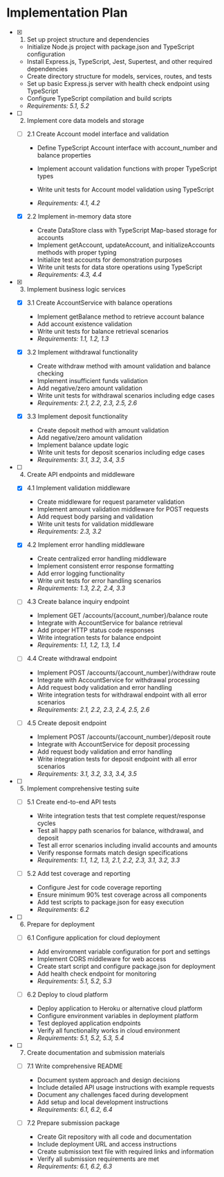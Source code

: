 # Implementation Plan

- [x] 1. Set up project structure and dependencies


  - Initialize Node.js project with package.json and TypeScript configuration
  - Install Express.js, TypeScript, Jest, Supertest, and other required dependencies
  - Create directory structure for models, services, routes, and tests
  - Set up basic Express.js server with health check endpoint using TypeScript
  - Configure TypeScript compilation and build scripts
  - _Requirements: 5.1, 5.2_



- [ ] 2. Implement core data models and storage
  - [ ] 2.1 Create Account model interface and validation
    - Define TypeScript Account interface with account_number and balance properties
    - Implement account validation functions with proper TypeScript types


    - Write unit tests for Account model validation using TypeScript
    - _Requirements: 4.1, 4.2_

  - [x] 2.2 Implement in-memory data store

    - Create DataStore class with TypeScript Map-based storage for accounts
    - Implement getAccount, updateAccount, and initializeAccounts methods with proper typing
    - Initialize test accounts for demonstration purposes
    - Write unit tests for data store operations using TypeScript
    - _Requirements: 4.3, 4.4_

- [x] 3. Implement business logic services


  - [x] 3.1 Create AccountService with balance operations



    - Implement getBalance method to retrieve account balance
    - Add account existence validation
    - Write unit tests for balance retrieval scenarios
    - _Requirements: 1.1, 1.2, 1.3_

  - [x] 3.2 Implement withdrawal functionality


    - Create withdraw method with amount validation and balance checking
    - Implement insufficient funds validation
    - Add negative/zero amount validation
    - Write unit tests for withdrawal scenarios including edge cases
    - _Requirements: 2.1, 2.2, 2.3, 2.5, 2.6_

  - [x] 3.3 Implement deposit functionality


    - Create deposit method with amount validation
    - Add negative/zero amount validation
    - Implement balance update logic
    - Write unit tests for deposit scenarios including edge cases
    - _Requirements: 3.1, 3.2, 3.4, 3.5_

- [ ] 4. Create API endpoints and middleware
  - [x] 4.1 Implement validation middleware



    - Create middleware for request parameter validation
    - Implement amount validation middleware for POST requests
    - Add request body parsing and validation
    - Write unit tests for validation middleware
    - _Requirements: 2.3, 3.2_

  - [x] 4.2 Implement error handling middleware



    - Create centralized error handling middleware
    - Implement consistent error response formatting
    - Add error logging functionality
    - Write unit tests for error handling scenarios
    - _Requirements: 1.3, 2.2, 2.4, 3.3_

  - [ ] 4.3 Create balance inquiry endpoint
    - Implement GET /accounts/{account_number}/balance route
    - Integrate with AccountService for balance retrieval
    - Add proper HTTP status code responses
    - Write integration tests for balance endpoint
    - _Requirements: 1.1, 1.2, 1.3, 1.4_

  - [ ] 4.4 Create withdrawal endpoint
    - Implement POST /accounts/{account_number}/withdraw route
    - Integrate with AccountService for withdrawal processing
    - Add request body validation and error handling
    - Write integration tests for withdrawal endpoint with all error scenarios
    - _Requirements: 2.1, 2.2, 2.3, 2.4, 2.5, 2.6_

  - [ ] 4.5 Create deposit endpoint
    - Implement POST /accounts/{account_number}/deposit route
    - Integrate with AccountService for deposit processing
    - Add request body validation and error handling
    - Write integration tests for deposit endpoint with all error scenarios
    - _Requirements: 3.1, 3.2, 3.3, 3.4, 3.5_

- [ ] 5. Implement comprehensive testing suite
  - [ ] 5.1 Create end-to-end API tests
    - Write integration tests that test complete request/response cycles
    - Test all happy path scenarios for balance, withdrawal, and deposit
    - Test all error scenarios including invalid accounts and amounts
    - Verify response formats match design specifications
    - _Requirements: 1.1, 1.2, 1.3, 2.1, 2.2, 2.3, 3.1, 3.2, 3.3_

  - [ ] 5.2 Add test coverage and reporting
    - Configure Jest for code coverage reporting
    - Ensure minimum 90% test coverage across all components
    - Add test scripts to package.json for easy execution
    - _Requirements: 6.2_

- [ ] 6. Prepare for deployment
  - [ ] 6.1 Configure application for cloud deployment
    - Add environment variable configuration for port and settings
    - Implement CORS middleware for web access
    - Create start script and configure package.json for deployment
    - Add health check endpoint for monitoring
    - _Requirements: 5.1, 5.2, 5.3_

  - [ ] 6.2 Deploy to cloud platform
    - Deploy application to Heroku or alternative cloud platform
    - Configure environment variables in deployment platform
    - Test deployed application endpoints
    - Verify all functionality works in cloud environment
    - _Requirements: 5.1, 5.2, 5.3, 5.4_

- [ ] 7. Create documentation and submission materials
  - [ ] 7.1 Write comprehensive README
    - Document system approach and design decisions
    - Include detailed API usage instructions with example requests
    - Document any challenges faced during development
    - Add setup and local development instructions
    - _Requirements: 6.1, 6.2, 6.4_

  - [ ] 7.2 Prepare submission package
    - Create Git repository with all code and documentation
    - Include deployment URL and access instructions
    - Create submission text file with required links and information
    - Verify all submission requirements are met
    - _Requirements: 6.1, 6.2, 6.3_